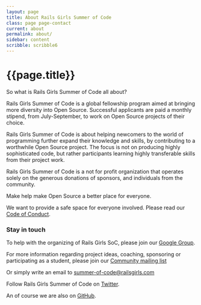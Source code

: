 ```yaml
---
layout: page
title: About Rails Girls Summer of Code
class: page page-contact
current: about
permalink: about/
sidebar: content
scribble: scribble6
---
```


# {{page.title}}

So what is Rails Girls Summer of Code all about?

Rails Girls Summer of Code is a global fellowship program aimed at bringing
more diversity into Open Source. Successful applicants are paid a monthly
stipend, from July-September, to work on Open Source projects of their choice.

Rails Girls Summer of Code is about helping newcomers to the world of
programming further expand their knowledge and skills, by contributing to a
worthwhile Open Source project. The focus is not on producing highly
sophisticated code, but rather participants learning highly transferable skills
from their project work.

Rails Girls Summer of Code is a not for profit organization that operates
solely on the generous donations of sponsors, and individuals from the
community.

Make help make Open Source a better place for everyone.

We want to provide a safe space for everyone involved. Please read our
[Code of Conduct](/code-of-conduct).


### Stay in touch

To help with the organizing of Rails Girls SoC, please join our
[Google Group](https://groups.google.com/forum/?fromgroups#!forum/rails-girls-summer-of-code).

For more information regarding project ideas, coaching, sponsoring or
participating as a student, please join our
[Community mailing list](https://groups.google.com/forum/#!forum/rails-girls-summer-of-code-communit://groups.google.com/forum/#!forum/rails-girls-summer-of-code-community)

Or simply write an email to [summer-of-code@railsgirls.com](mailto:summer-of-code@railsgirls.com)

Follow Rails Girls Summer of Code on [Twitter](https://twitter.com/RailsGirlsSoC).

An of course we are also on [GitHub](https://github.com/rails-girls-summer-of-code).

